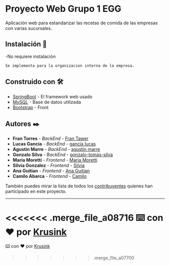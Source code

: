 # Proyecto Web Grupo 1 EGG

Aplicación web para estandarizar las recetas de comida de las empresas con varias sucursales.

## Instalación 🔧

-No requiere instalación

```
Se implementa para la organizacion interna de la empresa.
```

## Construido con 🛠️

* [SpringBoot](https://start.spring.io/) - El framework web usado
* [MySQL](https://www.mysql.com/) - Base de datos utilizada 
* [Bootstrap](https://getbootstrap.com/) - Front

## Autores ✒️

* **Fran Torres** - *BackEnd* - [Fran Tawer](https://github.com/FranTawer)
* **Lucas Gancia** - *BackEnd* - [gancia lucas](https://github.com/gancialucas)
* **Agustin Marre** - *BackEnd* - [agustin marre](https://github.com/agustinmarrel)
* **Gonzalo Silva** - *BackEnd* - [gonzalo-tomas-silva](https://github.com/gonzalo-tomas-silva)
* **Maria Moretti** - *Frontend* - [Maria Moretti](https://github.com/mjmoretti)
* **Silvia Gonzalez** - *Frontend* - [Silvia](https://github.com/silcar1976)
* **Ana Guitian** - *Frontend* - [Ana Guitian](https://github.com/AnaGuitian)
* **Camilo Abarca** - *Frontend* - [Camilo](https://github.com/Krusink)

También puedes mirar la lista de todos los [contribuyentes](https://github.com/Krusink/ProyectoWebEGG/graphs/contributors) quíenes han participado en este proyecto. 

---
<<<<<<< .merge_file_a08716
⌨️ con ❤️ por [Krusink](https://github.com/Krusink)
=======
⌨️ con ❤️ por [Krusink](https://github.com/Krusink)
>>>>>>> .merge_file_a07700
